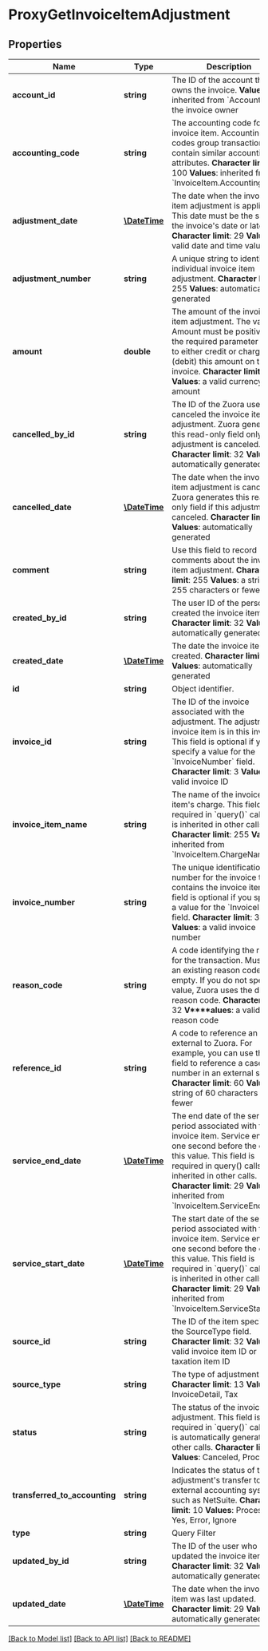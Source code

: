 # ProxyGetInvoiceItemAdjustment

## Properties
Name | Type | Description | Notes
------------ | ------------- | ------------- | -------------
**account_id** | **string** | The ID of the account that owns the invoice. **Values**: inherited from &#x60;Account.ID&#x60; for the invoice owner | [optional] 
**accounting_code** | **string** | The accounting code for the invoice item. Accounting codes group transactions that contain similar accounting attributes. **Character limit**: 100 **Values**: inherited from &#x60;InvoiceItem.AccountingCode&#x60; | [optional] 
**adjustment_date** | [**\DateTime**](Date.md) | The date when the invoice item adjustment is applied. This date must be the same as the invoice&#39;s date or later. **Character limit**: 29 **Values**: a valid date and time value | [optional] 
**adjustment_number** | **string** | A unique string to identify an individual invoice item adjustment. **Character limit**: 255 **Values**: automatically generated | [optional] 
**amount** | **double** | The amount of the invoice item adjustment. The value of Amount must be positive. Use the required parameter Type to either credit or charge (debit) this amount on the invoice. **Character limit**: 16 **Values**: a valid currency amount | [optional] 
**cancelled_by_id** | **string** | The ID of the Zuora user who canceled the invoice item adjustment. Zuora generates this read-only field only if the adjustment is canceled. **Character limit**: 32 **Values**: automatically generated | [optional] 
**cancelled_date** | [**\DateTime**](\DateTime.md) | The date when the invoice item adjustment is canceled. Zuora generates this read-only field if this adjustment is canceled. **Character limit**: 29 **Values**: automatically generated | [optional] 
**comment** | **string** | Use this field to record comments about the invoice item adjustment. **Character limit**: 255 **Values**: a string of 255 characters or fewer | [optional] 
**created_by_id** | **string** | The user ID of the person who created the invoice item. **Character limit**: 32 **Values**: automatically generated | [optional] 
**created_date** | [**\DateTime**](\DateTime.md) | The date the invoice item was created. **Character limit**: 29 **Values**: automatically generated | [optional] 
**id** | **string** | Object identifier. | [optional] 
**invoice_id** | **string** | The ID of the invoice associated with the adjustment. The adjustment invoice item is in this invoice. This field is optional if you specify a value for the &#x60;InvoiceNumber&#x60; field. **Character limit**: 3 **Values**: a valid invoice ID | [optional] 
**invoice_item_name** | **string** | The name of the invoice item&#39;s charge. This field is required in &#x60;query()&#x60; calls, but is inherited in other calls. **Character limit**: 255 **Values**: inherited from &#x60;InvoiceItem.ChargeName&#x60; | [optional] 
**invoice_number** | **string** | The unique identification number for the invoice that contains the invoice item. This field is optional if you specify a value for the &#x60;InvoiceId&#x60; field. **Character limit**: 32 **Values**: a valid invoice number | [optional] 
**reason_code** | **string** | A code identifying the reason for the transaction. Must be an existing reason code or empty. If you do not specify a value, Zuora uses the default reason code. **Character limit**: 32 **V****alues**: a valid reason code | [optional] 
**reference_id** | **string** | A code to reference an object external to Zuora. For example, you can use this field to reference a case number in an external system. **Character limit**: 60 **Values**: a string of 60 characters or fewer | [optional] 
**service_end_date** | [**\DateTime**](Date.md) | The end date of the service period associated with the invoice item. Service ends one second before the date in this value. This field is required in query() calls, but is inherited in other calls. **Character limit**: 29 **Values**: inherited from &#x60;InvoiceItem.ServiceEndDate&#x60; | [optional] 
**service_start_date** | [**\DateTime**](Date.md) | The start date of the service period associated with the invoice item. Service ends one second before the date in this value. This field is required in &#x60;query()&#x60; calls, but is inherited in other calls. **Character limit**: 29 **Values**: inherited from &#x60;InvoiceItem.ServiceStartDate&#x60; | [optional] 
**source_id** | **string** | The ID of the item specified in the SourceType field. **Character limit**: 32 **Values**: a valid invoice item ID or taxation item ID | [optional] 
**source_type** | **string** | The type of adjustment. **Character limit**: 13 **Values**: InvoiceDetail, Tax | [optional] 
**status** | **string** | The status of the invoice item adjustment. This field is required in &#x60;query()&#x60; calls, but is automatically generated in other calls. **Character limit**: 9 **Values**: Canceled, Processed | [optional] 
**transferred_to_accounting** | **string** | Indicates the status of the adjustment&#39;s transfer to an external accounting system, such as NetSuite. **Character limit**: 10 **Values**: Processing, Yes, Error, Ignore | [optional] 
**type** | **string** | Query Filter | [optional] 
**updated_by_id** | **string** | The ID of the user who last updated the invoice item. **Character limit**: 32 **Values**: automatically generated | [optional] 
**updated_date** | [**\DateTime**](\DateTime.md) | The date when the invoice item was last updated. **Character limit**: 29 **Values**: automatically generated | [optional] 

[[Back to Model list]](../README.md#documentation-for-models) [[Back to API list]](../README.md#documentation-for-api-endpoints) [[Back to README]](../README.md)


